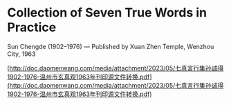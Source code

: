 # Collection of Seven True Words in Practice  
Sun Chengde (1902–1976) — Published by Xuan Zhen Temple, Wenzhou City, 1963

[http://doc.daomenwang.com/media/attachment/2023/05/七真言行集孙诚得1902-1976-温州市玄真观1963年刊印源文件转换.pdf](http://doc.daomenwang.com/media/attachment/2023/05/七真言行集孙诚得1902-1976-温州市玄真观1963年刊印源文件转换.pdf)
